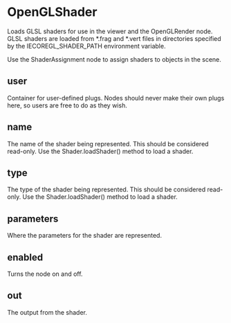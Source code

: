# OpenGLShader

Loads GLSL shaders for use in the viewer and the OpenGLRender node.
GLSL shaders are loaded from *.frag and *.vert files in directories
specified by the IECOREGL_SHADER_PATH environment variable.

Use the ShaderAssignment node to assign shaders to objects in the
scene.

## user

 Container for user-defined plugs. Nodes
should never make their own plugs here,
so users are free to do as they wish.

## name

 The name of the shader being represented. This should
be considered read-only. Use the Shader.loadShader()
method to load a shader.

## type

 The type of the shader being represented. This should
be considered read-only. Use the Shader.loadShader()
method to load a shader.

## parameters

 Where the parameters for the shader are represented.

## enabled

 Turns the node on and off.

## out

 The output from the shader.

